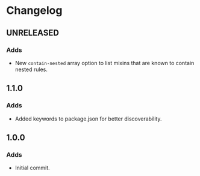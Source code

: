 # Changelog

## UNRELEASED

### Adds

* New `contain-nested` array option to list mixins that are known to contain nested rules.

## 1.1.0

### Adds

* Added keywords to package.json for better discoverability.

## 1.0.0

### Adds

* Initial commit.
